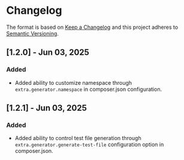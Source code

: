 # Changelog

The format is based on [Keep a Changelog](http://keepachangelog.com/)
and this project adheres to [Semantic Versioning](http://semver.org/).

## [1.2.0] - Jun 03, 2025

### Added

- Added ability to customize namespace through `extra.generator.namespace` in composer.json configuration.

## [1.2.1] - Jun 03, 2025

### Added

- Added ability to control test file generation through `extra.generator.generate-test-file` configuration option in composer.json.
